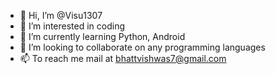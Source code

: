 - 👋 Hi, I’m @Visu1307
- 👀 I’m interested in coding
- 🌱 I’m currently learning Python, Android
- 💞️ I’m looking to collaborate on any programming languages
- 📫 To reach me mail at bhattvishwas7@gmail.com

